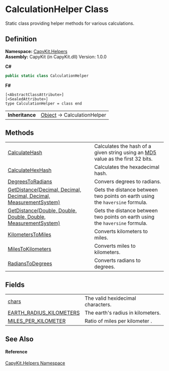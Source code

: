 # CalculationHelper Class


Static class providing helper methods for various calculations.



## Definition
**Namespace:** <a href="N_CapyKit_Helpers.md">CapyKit.Helpers</a>  
**Assembly:** CapyKit (in CapyKit.dll) Version: 1.0.0

**C#**
``` C#
public static class CalculationHelper
```
**F#**
``` F#
[<AbstractClassAttribute>]
[<SealedAttribute>]
type CalculationHelper = class end
```

<table><tr><td><strong>Inheritance</strong></td><td><a href="https://learn.microsoft.com/dotnet/api/system.object" target="_blank" rel="noopener noreferrer">Object</a>  →  CalculationHelper</td></tr>
</table>



## Methods
<table>
<tr>
<td><a href="M_CapyKit_Helpers_CalculationHelper_CalculateHash.md">CalculateHash</a></td>
<td>Calculates the hash of a given string using an <a href="https://learn.microsoft.com/dotnet/api/system.security.cryptography.md5" target="_blank" rel="noopener noreferrer">MD5</a> value as the first 32 bits.</td></tr>
<tr>
<td><a href="M_CapyKit_Helpers_CalculationHelper_CalculateHexHash.md">CalculateHexHash</a></td>
<td>Calculates the hexadecimal hash.</td></tr>
<tr>
<td><a href="M_CapyKit_Helpers_CalculationHelper_DegreesToRadians.md">DegreesToRadians</a></td>
<td>Convers degrees to radians.</td></tr>
<tr>
<td><a href="M_CapyKit_Helpers_CalculationHelper_GetDistance.md">GetDistance(Decimal, Decimal, Decimal, Decimal, MeasurementSystem)</a></td>
<td>Gets the distance between two points on earth using the <code>haversine</code> formula.</td></tr>
<tr>
<td><a href="M_CapyKit_Helpers_CalculationHelper_GetDistance_1.md">GetDistance(Double, Double, Double, Double, MeasurementSystem)</a></td>
<td>Gets the distance between two points on earth using the <code>haversine</code> formula.</td></tr>
<tr>
<td><a href="M_CapyKit_Helpers_CalculationHelper_KilometersToMiles.md">KilometersToMiles</a></td>
<td>Converts kilometers to miles.</td></tr>
<tr>
<td><a href="M_CapyKit_Helpers_CalculationHelper_MilesToKilometers.md">MilesToKilometers</a></td>
<td>Converts miles to kilometers.</td></tr>
<tr>
<td><a href="M_CapyKit_Helpers_CalculationHelper_RadiansToDegrees.md">RadiansToDegrees</a></td>
<td>Converts radians to degrees.</td></tr>
</table>

## Fields
<table>
<tr>
<td><a href="F_CapyKit_Helpers_CalculationHelper_chars.md">chars</a></td>
<td>The valid hexidecimal characters.</td></tr>
<tr>
<td><a href="F_CapyKit_Helpers_CalculationHelper_EARTH_RADIUS_KILOMETERS.md">EARTH_RADIUS_KILOMETERS</a></td>
<td>The earth's radius in kilometers.</td></tr>
<tr>
<td><a href="F_CapyKit_Helpers_CalculationHelper_MILES_PER_KILOMETER.md">MILES_PER_KILOMETER</a></td>
<td>Ratio of miles per kilometer .</td></tr>
</table>

## See Also


#### Reference
<a href="N_CapyKit_Helpers.md">CapyKit.Helpers Namespace</a>  
